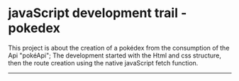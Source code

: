 # javaScript development trail - pokedex
  This project is about the creation of a pokédex from the consumption of the Api "pokéApi"; The development started with the Html and css structure, then the route creation using the native javaScript fetch function.
    <bR>
--- -----
